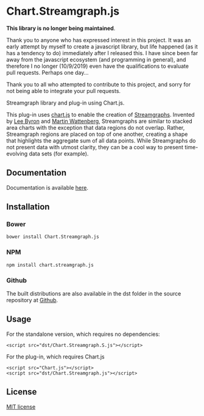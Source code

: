 # Chart.Streamgraph.js

**This library is no longer being maintained**.

Thank you to anyone who has expressed interest in this project. It was an early attempt by myself to create a javascript library, but life happened (as it has a tendency to do) immediately after I released this. I have since been far away from the javascript ecosystem (and programming in general), and therefore I no longer (10/9/2019) even have the qualifications to evaluate pull requests. Perhaps one day...

Thank you to all who attempted to contribute to this project, and sorry for not being able to integrate your pull requests.

Streamgraph library and plug-in using Chart.js.

This plug-in uses [chart.js](http://chartjs.org) to enable the creation of [Streamgraphs](http://leebyron.com/streamgraph/). Invented by [Lee Byron](http://leebyron.com) and [Martin Wattenberg](http://www.bewitched.com/), Streamgraphs are similar to stacked area charts with the exception that data regions do not overlap. Rather, Streamgraph regions are placed on top of one another, creating a shape that highlights the aggregate sum of all data points. While Streamgraphs do not present data with utmost clarity, they can be a cool way to present time-evolving data sets (for example).

## Documentation

Documentation is available [here](http://tmroyal.github.io/Chart.Streamgraph/).

## Installation

### Bower

`bower install Chart.Streamgraph.js`

### NPM

`npm install chart.streamgraph.js`

### Github

The built distributions are also available in the dst folder in 
the source repository at [Github](https://github.com/tmroyal/Chart.Streamgraph).

## Usage

For the standalone version, which requires no dependencies:

```
<script src="dst/Chart.Streamgraph.S.js"></script>
```

For the plug-in, which requires Chart.js

```
<script src="Chart.js"></script>
<script src="dst/Chart.Streamgraph.js"></script>
```

## License

[MIT license](http://opensource.org/licenses/MIT)

